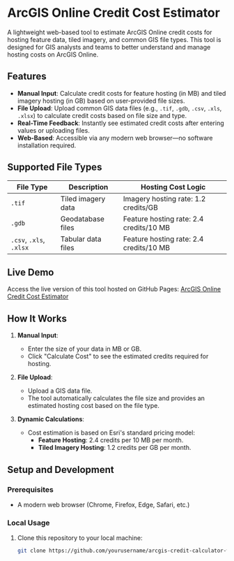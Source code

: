 # ArcGIS Online Credit Cost Estimator

A lightweight web-based tool to estimate ArcGIS Online credit costs for hosting feature data, tiled imagery, and common GIS file types. This tool is designed for GIS analysts and teams to better understand and manage hosting costs on ArcGIS Online.


## Features
- **Manual Input**: Calculate credit costs for feature hosting (in MB) and tiled imagery hosting (in GB) based on user-provided file sizes.
- **File Upload**: Upload common GIS data files (e.g., `.tif`, `.gdb`, `.csv`, `.xls`, `.xlsx`) to calculate credit costs based on file size and type.
- **Real-Time Feedback**: Instantly see estimated credit costs after entering values or uploading files.
- **Web-Based**: Accessible via any modern web browser—no software installation required.

## Supported File Types
| File Type       | Description                  | Hosting Cost Logic                         |
|------------------|------------------------------|-------------------------------------------|
| `.tif`          | Tiled imagery data           | Imagery hosting rate: 1.2 credits/GB       |
| `.gdb`          | Geodatabase files            | Feature hosting rate: 2.4 credits/10 MB    |
| `.csv`, `.xls`, `.xlsx` | Tabular data files    | Feature hosting rate: 2.4 credits/10 MB    |

## Live Demo
Access the live version of this tool hosted on GitHub Pages:
[ArcGIS Online Credit Cost Estimator](https://yourusername.github.io/arcgis-credit-calculator-web)

## How It Works
1. **Manual Input**:
   - Enter the size of your data in MB or GB.
   - Click "Calculate Cost" to see the estimated credits required for hosting.

2. **File Upload**:
   - Upload a GIS data file.
   - The tool automatically calculates the file size and provides an estimated hosting cost based on the file type.

3. **Dynamic Calculations**:
   - Cost estimation is based on Esri's standard pricing model:
     - **Feature Hosting**: 2.4 credits per 10 MB per month.
     - **Tiled Imagery Hosting**: 1.2 credits per GB per month.

## Setup and Development
### Prerequisites
- A modern web browser (Chrome, Firefox, Edge, Safari, etc.)

### Local Usage
1. Clone this repository to your local machine:
   ```bash
   git clone https://github.com/yourusername/arcgis-credit-calculator-web.git
